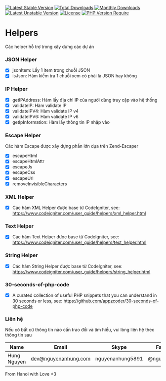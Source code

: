 [![Latest Stable Version](http://poser.pugx.org/nguyenanhung/helpers/v)](https://packagist.org/packages/nguyenanhung/helpers)
[![Total Downloads](http://poser.pugx.org/nguyenanhung/helpers/downloads)](https://packagist.org/packages/nguyenanhung/helpers)
[![Monthly Downloads](http://poser.pugx.org/nguyenanhung/helpers/d/monthly)](https://packagist.org/packages/nguyenanhung/helpers)
[![Latest Unstable Version](http://poser.pugx.org/nguyenanhung/helpers/v/unstable)](https://packagist.org/packages/nguyenanhung/helpers)
[![License](http://poser.pugx.org/nguyenanhung/helpers/license)](https://packagist.org/packages/nguyenanhung/helpers)
[![PHP Version Require](http://poser.pugx.org/nguyenanhung/helpers/require/php)](https://packagist.org/packages/nguyenanhung/helpers)

# Helpers

Các helper hỗ trợ trong xây dựng các dự án

### JSON Helper

- [x] jsonItem: Lấy 1 item trong chuỗi JSON
- [x] isJson: Hàm kiểm tra 1 chuỗi xem có phải là JSON hay không

### IP Helper

- [x] getIPAddress: Hàm lấy địa chỉ IP của người dùng truy cập vào hệ thống
- [x] validateIP: Hàm validate IP
- [x] validateIPV4: Hàm validate IP v4
- [x] validateIPV6: Hàm validate IP v6
- [x] getIpInformation: Hàm lấy thông tin IP nhập vào

### Escape Helper

Các hàm Escape được xây dựng phần lớn dựa trên Zend-Escaper

- [x] escapeHtml
- [x] escapeHtmlAttr
- [x] escapeJs
- [x] escapeCss
- [x] escapeUrl
- [x] removeInvisibleCharacters

### XML Helper

- [x] Các hàm XML Helper được base từ CodeIgniter, see: https://www.codeigniter.com/user_guide/helpers/xml_helper.html

### Text Helper

- [x] Các hàm Text Helper được base từ CodeIgniter, see: https://www.codeigniter.com/user_guide/helpers/text_helper.html

### String Helper

- [x] Các hàm String Helper được base từ CodeIgniter, see: https://www.codeigniter.com/user_guide/helpers/string_helper.html

### 30-seconds-of-php-code

- [x] A curated collection of useful PHP snippets that you can understand in 30 seconds or less, see: https://github.com/appzcoder/30-seconds-of-php-code

### Liên hệ

Nếu có bất cứ thông tin nào cần trao đổi và tìm hiểu, vui lòng liên hệ theo thông tin sau

| Name        | Email                | Skype            | Facebook      |
|-------------|----------------------|------------------|---------------|
| Hung Nguyen | dev@nguyenanhung.com | nguyenanhung5891 | @nguyenanhung |

From Hanoi with Love <3
